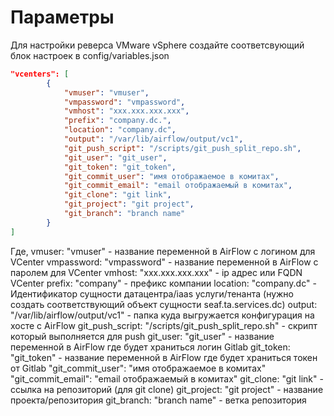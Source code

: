 # Параметры

Для настройки реверса VMware vSphere создайте соответсвующий блок настроек в config/variables.json

```json
"vcenters": [
        {
            "vmuser": "vmuser",
            "vmpassword": "vmpassword",
            "vmhost": "xxx.xxx.xxx.xxx",
            "prefix": "company.dc.",
            "location": "company.dc",
            "output": "/var/lib/airflow/output/vc1",
            "git_push_script": "/scripts/git_push_split_repo.sh",
            "git_user": "git_user",
            "git_token": "git_token",
            "git_commit_user": "имя отображаемое в комитах",
            "git_commit_email": "email отображаемый в комитах",
            "git_clone": "git link",
            "git_project": "git project",
            "git_branch": "branch name"
        }
]
```
Где,
vmuser: "vmuser" - название переменной в AirFlow c логином для VCenter
vmpassword: "vmpassword" - название переменной в AirFlow c паролем для VCenter
vmhost: "xxx.xxx.xxx.xxx" - ip адрес или FQDN VCenter
prefix: "company" - префикс компании
location: "company.dc" - Идентификатор сущности датацентра/iaas услуги/тенанта (нужно создать соответствующий объект сущности seaf.ta.services.dc)
output: "/var/lib/airflow/output/vc1" - папка куда выгружается конфигурация на хосте с AirFlow
git_push_script: "/scripts/git_push_split_repo.sh" - скрипт который выполняется для push
git_user: "git_user" - название переменной в AirFlow где будет храниться логин Gitlab
git_token: "git_token" - название переменной в AirFlow где будет храниться токен от Gitlab
"git_commit_user": "имя отображаемое в комитах"
"git_commit_email": "email отображаемый в комитах"
git_clone: "git link" - ссылка на репозиторий (для git clone)
git_project: "git project" - название проекта/репозитория
git_branch: "branch name" - ветка репозитория
